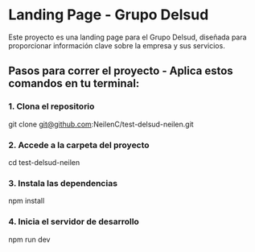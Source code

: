 # Landing Page - Grupo Delsud

Este proyecto es una landing page para el Grupo Delsud, diseñada para proporcionar información clave sobre la empresa y sus servicios.



## Pasos para correr el proyecto - Aplica estos comandos en tu terminal:

### 1. Clona el repositorio

git clone git@github.com:NeilenC/test-delsud-neilen.git



### 2. Accede a la carpeta del proyecto

cd test-delsud-neilen



### 3. Instala las dependencias

npm install



### 4. Inicia el servidor de desarrollo

npm run dev



